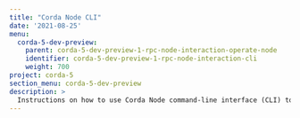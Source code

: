 ```yaml
---
title: "Corda Node CLI"
date: '2021-08-25'
menu:
  corda-5-dev-preview:
    parent: corda-5-dev-preview-1-rpc-node-interaction-operate-node
    identifier: corda-5-dev-preview-1-rpc-node-interaction-cli
    weight: 700
project: corda-5
section_menu: corda-5-dev-preview
description: >
  Instructions on how to use Corda Node command-line interface (CLI) to interact with nodes via HTTP-RPC.
---
```

